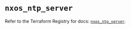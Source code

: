 # `nxos_ntp_server`

Refer to the Terraform Registry for docs: [`nxos_ntp_server`](https://registry.terraform.io/providers/ciscodevnet/nxos/0.5.10/docs/resources/ntp_server).
